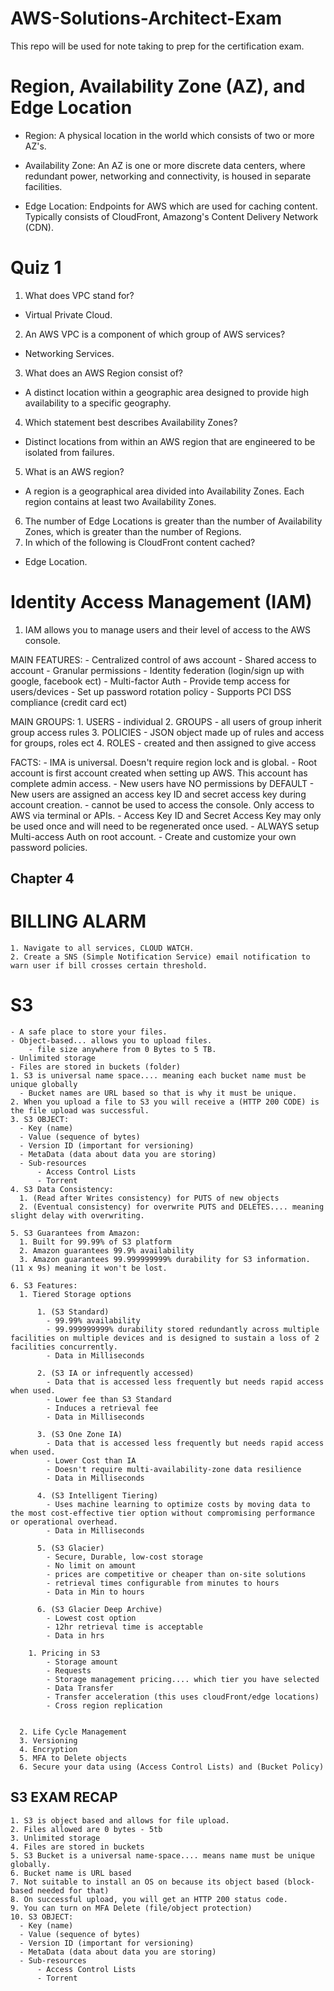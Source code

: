 # AWS-Solutions-Architect-Exam
This repo will be used for note taking to prep for the certification exam.

# Region, Availability Zone (AZ), and Edge Location

- Region: A physical location in the world which consists of two or more AZ's.

- Availability Zone: An AZ is one or more discrete data centers, where redundant power, networking and connectivity, is housed in separate facilities.

- Edge Location:  Endpoints for AWS which are used for caching content.  Typically consists of CloudFront, Amazong's Content Delivery Network (CDN).

# Quiz 1

1. What does VPC stand for?  
  - Virtual Private Cloud.
2. An AWS VPC is a component of which group of AWS services?
  - Networking Services.
3. What does an AWS Region consist of?
  - A distinct location within a geographic area designed to provide high availability to a specific geography.
4. Which statement best describes Availability Zones?
  - Distinct locations from within an AWS region that are engineered to be isolated from failures.
5. What is an AWS region?
  - A region is a geographical area divided into Availability Zones. Each region contains at least two Availability Zones.
6. The number of Edge Locations is greater than the number of Availability Zones, which is greater than the number of Regions.
7. In which of the following is CloudFront content cached?
  - Edge Location.

  # Identity Access Management (IAM)
  1. IAM allows you to manage users and their level of access to the AWS console.

  MAIN FEATURES:
    - Centralized control of aws account
    - Shared access to account
    - Granular permissions
    - Identity federation (login/sign up with google, facebook ect)
    - Multi-factor Auth
    - Provide temp access for users/devices
    - Set up password rotation policy
    - Supports PCI DSS compliance (credit card ect)

  MAIN GROUPS:
    1. USERS - individual
    2. GROUPS - all users of group inherit group access rules
    3. POLICIES - JSON object made up of rules and access for groups, roles ect
    4. ROLES - created and then assigned to give access

  FACTS:
    - IMA is universal.  Doesn't require region lock and is global.
    - Root account is first account created when setting up AWS.  This account has complete admin access.
    - New users have NO permissions by DEFAULT
    - New users are assigned an access key ID and secret access key during account creation.
        - cannot be used to access the console.  Only access to AWS via terminal or APIs.
    - Access Key ID and Secret Access Key may only be used once and will need to be regenerated once used.
    - ALWAYS setup Multi-access Auth on root account.
    - Create and customize your own password policies.

## Chapter 4

  # BILLING ALARM

    1. Navigate to all services, CLOUD WATCH.
    2. Create a SNS (Simple Notification Service) email notification to warn user if bill crosses certain threshold.

  # S3
    - A safe place to store your files.
    - Object-based... allows you to upload files.
        - file size anywhere from 0 Bytes to 5 TB.
    - Unlimited storage
    - Files are stored in buckets (folder)
    1. S3 is universal name space.... meaning each bucket name must be unique globally
      - Bucket names are URL based so that is why it must be unique.
    2. When you upload a file to S3 you will receive a (HTTP 200 CODE) is the file upload was successful.
    3. S3 OBJECT:
      - Key (name)
      - Value (sequence of bytes)
      - Version ID (important for versioning)
      - MetaData (data about data you are storing)
      - Sub-resources
          - Access Control Lists
          - Torrent
    4. S3 Data Consistency:
      1. (Read after Writes consistency) for PUTS of new objects
      2. (Eventual consistency) for overwrite PUTS and DELETES.... meaning slight delay with overwriting.
      
    5. S3 Guarantees from Amazon:
      1. Built for 99.99% of S3 platform
      2. Amazon guarantees 99.9% availability
      3. Amazon guarantees 99.999999999% durability for S3 information. (11 x 9s) meaning it won't be lost.

    6. S3 Features:
      1. Tiered Storage options

          1. (S3 Standard)
            - 99.99% availability
            - 99.999999999% durability stored redundantly across multiple facilities on multiple devices and is designed to sustain a loss of 2 facilities concurrently.
            - Data in Milliseconds

          2. (S3 IA or infrequently accessed)
            - Data that is accessed less frequently but needs rapid access when used.
            - Lower fee than S3 Standard
            - Induces a retrieval fee
            - Data in Milliseconds

          3. (S3 One Zone IA)
            - Data that is accessed less frequently but needs rapid access when used.
            - Lower Cost than IA
            - Doesn't require multi-availability-zone data resilience
            - Data in Milliseconds

          4. (S3 Intelligent Tiering)
            - Uses machine learning to optimize costs by moving data to the most cost-effective tier option without compromising performance or operational overhead.
            - Data in Milliseconds

          5. (S3 Glacier)
            - Secure, Durable, low-cost storage
            - No limit on amount
            - prices are competitive or cheaper than on-site solutions
            - retrieval times configurable from minutes to hours
            - Data in Min to hours

          6. (S3 Glacier Deep Archive)
            - Lowest cost option
            - 12hr retrieval time is acceptable
            - Data in hrs

        1. Pricing in S3
            - Storage amount
            - Requests
            - Storage management pricing.... which tier you have selected
            - Data Transfer
            - Transfer acceleration (this uses cloudFront/edge locations)
            - Cross region replication


      2. Life Cycle Management
      3. Versioning
      4. Encryption
      5. MFA to Delete objects
      6. Secure your data using (Access Control Lists) and (Bucket Policy)

  ## S3 EXAM RECAP
    1. S3 is object based and allows for file upload.
    2. Files allowed are 0 bytes - 5tb
    3. Unlimited storage
    4. Files are stored in buckets
    5. S3 Bucket is a universal name-space.... means name must be unique globally.
    6. Bucket name is URL based
    7. Not suitable to install an OS on because its object based (block-based needed for that)
    8. On successful upload, you will get an HTTP 200 status code.
    9. You can turn on MFA Delete (file/object protection)
    10. S3 OBJECT:
      - Key (name)
      - Value (sequence of bytes)
      - Version ID (important for versioning)
      - MetaData (data about data you are storing)
      - Sub-resources
          - Access Control Lists
          - Torrent






    

